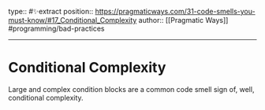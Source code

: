 type:: #✨extract
position:: https://pragmaticways.com/31-code-smells-you-must-know/#17_Conditional_Complexity
author:: [[Pragmatic Ways]]
#programming/bad-practices 

---

# Conditional Complexity
Large and complex condition blocks are a common code smell sign of, well, conditional complexity.